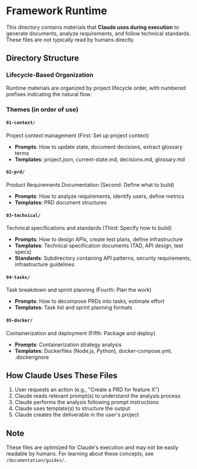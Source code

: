 # Framework Runtime

This directory contains materials that **Claude uses during execution** to generate documents, analyze requirements, and follow technical standards. These files are not typically read by humans directly.

## Directory Structure

### Lifecycle-Based Organization
Runtime materials are organized by project lifecycle order, with numbered prefixes indicating the natural flow:

### Themes (in order of use)

#### `01-context/`
Project context management (First: Set up project context)
- **Prompts**: How to update state, document decisions, extract glossary terms
- **Templates**: project.json, current-state.md, decisions.md, glossary.md

#### `02-prd/`
Product Requirements Documentation (Second: Define what to build)
- **Prompts**: How to analyze requirements, identify users, define metrics
- **Templates**: PRD document structures

#### `03-technical/`
Technical specifications and standards (Third: Specify how to build)
- **Prompts**: How to design APIs, create test plans, define infrastructure
- **Templates**: Technical specification documents (TAD, API design, test specs)
- **Standards**: Subdirectory containing API patterns, security requirements, infrastructure guidelines

#### `04-tasks/`
Task breakdown and sprint planning (Fourth: Plan the work)
- **Prompts**: How to decompose PRDs into tasks, estimate effort
- **Templates**: Task list and sprint planning formats

#### `05-docker/`
Containerization and deployment (Fifth: Package and deploy)
- **Prompts**: Containerization strategy analysis
- **Templates**: Dockerfiles (Node.js, Python), docker-compose.yml, .dockerignore

## How Claude Uses These Files

1. User requests an action (e.g., "Create a PRD for feature X")
2. Claude reads relevant prompt(s) to understand the analysis process
3. Claude performs the analysis following prompt instructions
4. Claude uses template(s) to structure the output
5. Claude creates the deliverable in the user's project

## Note

These files are optimized for Claude's execution and may not be easily readable by humans. For learning about these concepts, see `/documentation/guides/`.